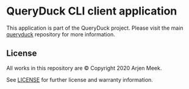 # QueryDuck CLI client application

This application is part of the QueryDuck project. Please visit the main [queryduck](https://github.com/arjenmeek/queryduck) repository for more information.


## License

All works in this repository are © Copyright 2020 Arjen Meek.

See [LICENSE](LICENSE) for further license and warranty information.
